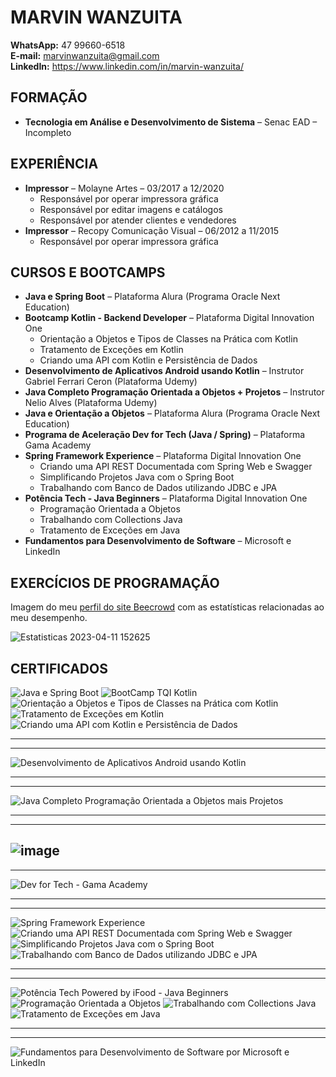 # MARVIN WANZUITA
**WhatsApp:** 47 99660-6518 <br>
**E-mail:** marvinwanzuita@gmail.com <br>
**LinkedIn:** https://www.linkedin.com/in/marvin-wanzuita/
  
## FORMAÇÃO
- **Tecnologia em Análise e Desenvolvimento de Sistema** – Senac EAD – Incompleto

## EXPERIÊNCIA
- **Impressor** – Molayne Artes – 03/2017 a 12/2020
    - Responsável por operar impressora gráfica
    - Responsável por editar imagens e catálogos
    - Responsável por atender clientes e vendedores
-	**Impressor** – Recopy Comunicação Visual – 06/2012 a 11/2015
    -	Responsável por operar impressora gráfica

## CURSOS E BOOTCAMPS
-	**Java e Spring Boot** – Plataforma Alura (Programa Oracle Next Education)
-	**Bootcamp Kotlin - Backend Developer** – Plataforma Digital Innovation One
    - Orientação a Objetos e Tipos de Classes na Prática com Kotlin 
    - Tratamento de Exceções em Kotlin
    - Criando uma API com Kotlin e Persistência de Dados
-	**Desenvolvimento de Aplicativos Android usando Kotlin** – Instrutor Gabriel Ferrari Ceron (Plataforma Udemy)
-	**Java Completo Programação Orientada a Objetos + Projetos** – Instrutor Nelio Alves (Plataforma Udemy)
-	**Java e Orientação a Objetos** – Plataforma Alura (Programa Oracle Next Education)
-	**Programa de Aceleração Dev for Tech (Java / Spring)** –  Plataforma Gama Academy
-	**Spring Framework Experience** – Plataforma Digital Innovation One
    - Criando uma API REST Documentada com Spring Web e Swagger
    - Simplificando Projetos Java com o Spring Boot
    - Trabalhando com Banco de Dados utilizando JDBC e JPA
-	**Potência Tech - Java Beginners** –  Plataforma Digital Innovation One
    - Programação Orientada a Objetos
    - Trabalhando com Collections Java
    - Tratamento de Exceções em Java
-	**Fundamentos para Desenvolvimento de Software** –  Microsoft e LinkedIn

## EXERCÍCIOS DE PROGRAMAÇÃO
Imagem do meu [perfil do site Beecrowd](https://www.beecrowd.com.br/judge/pt/users/statistics/560070) com as estatísticas relacionadas ao meu desempenho.

![Estatisticas 2023-04-11 152625](https://user-images.githubusercontent.com/66476979/231255797-1c3bbc82-976c-44c5-b75c-2fa3c4f244cb.png)

## CERTIFICADOS

![Java e Spring Boot](https://user-images.githubusercontent.com/66476979/234107043-8470fb3a-fcb6-4fe6-8284-86745947ee79.png)
![BootCamp TQI Kotlin](https://user-images.githubusercontent.com/66476979/231254178-b564f014-cba2-44fb-9c28-cd52b91fa902.png)
![Orientação a Objetos e Tipos de Classes na Prática com Kotlin](https://user-images.githubusercontent.com/66476979/231254233-51c317ef-b623-4f82-a5b5-51979dbeafd9.png)
![Tratamento de Exceções em Kotlin](https://user-images.githubusercontent.com/66476979/231254243-45ec5e79-f814-415b-9e6d-489c90ebcddb.png)
![Criando uma API com Kotlin e Persistência de Dados](https://user-images.githubusercontent.com/66476979/231253216-d25b6dc4-ff8e-4dbb-b2c1-cae49d73de8f.png)

---
---

![Desenvolvimento de Aplicativos Android usando Kotlin](https://user-images.githubusercontent.com/66476979/219037226-f0103aa7-3dc2-400b-bb2a-31812aac3452.jpg)

---
---

![Java Completo Programação Orientada a Objetos mais Projetos](https://user-images.githubusercontent.com/66476979/212319922-4602af29-4650-4a8a-9b6b-7b15faa5fa4e.jpg)

---
---

![image](https://user-images.githubusercontent.com/66476979/220616972-bc732a9e-9729-4774-b6a2-87bcd6c4c352.png)
---
---

![Dev for Tech - Gama Academy](https://user-images.githubusercontent.com/66476979/212325822-e9730c82-f135-4986-9344-f4b048145e95.png)

---
---

![Spring Framework Experience](https://user-images.githubusercontent.com/66476979/212325037-cf8a9ce0-387f-4cc1-87c1-b750fec94964.png)
![Criando uma API REST Documentada com Spring Web e Swagger](https://user-images.githubusercontent.com/66476979/212354782-f8ef71cd-a6d5-4d65-833e-9e3fc7945b72.png)
![Simplificando Projetos Java com o Spring Boot](https://user-images.githubusercontent.com/66476979/212355542-a1331fe1-8d51-4c4c-8cd1-f37a119d360a.png)
![Trabalhando com Banco de Dados utilizando JDBC e JPA](https://user-images.githubusercontent.com/66476979/212359560-6e975a3c-61e0-4716-99c6-74ad8d6e3f76.png)

---
---

![Potência Tech Powered by iFood - Java Beginners](https://user-images.githubusercontent.com/66476979/212333269-fac003d5-a01c-4d5f-ba87-63a49561321b.png)
![Programação Orientada a Objetos](https://user-images.githubusercontent.com/66476979/212360914-72bd0f91-e76d-4528-b5ed-fb5db2f016e6.png)
![Trabalhando com Collections Java](https://user-images.githubusercontent.com/66476979/212360387-b4ff7a20-c0e4-481a-817e-921da872e45a.png)
![Tratamento de Exceções em Java](https://user-images.githubusercontent.com/66476979/212361294-299e44e1-5e03-4ba1-82c6-48a5564ada96.png)

--- 
--- 

![Fundamentos para Desenvolvimento de Software por Microsoft e LinkedIn](https://user-images.githubusercontent.com/66476979/212327814-8e5be498-74f3-4cd3-8206-2479f360caf1.png)
